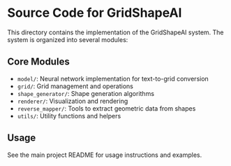 # Source Code for GridShapeAI

This directory contains the implementation of the GridShapeAI system. The system is organized into several modules:

## Core Modules

- `model/`: Neural network implementation for text-to-grid conversion
- `grid/`: Grid management and operations
- `shape_generator/`: Shape generation algorithms
- `renderer/`: Visualization and rendering
- `reverse_mapper/`: Tools to extract geometric data from shapes
- `utils/`: Utility functions and helpers

## Usage

See the main project README for usage instructions and examples.